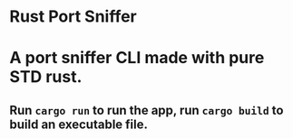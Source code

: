 # Rust Port Sniffer

# A port sniffer CLI made with pure STD rust. 

## Run `cargo run` to run the app, run `cargo build` to build an executable file. 
